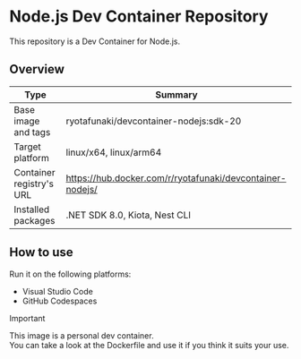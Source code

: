# Node.js Dev Container Repository

This repository is a Dev Container for Node.js.

## Overview

| Type | Summary |
| --- | --- |
| Base image and tags | ryotafunaki/devcontainer-nodejs:sdk-20 |
| Target platform | linux/x64, linux/arm64 |
| Container registry's URL | https://hub.docker.com/r/ryotafunaki/devcontainer-nodejs/ |
| Installed packages | .NET SDK 8.0, Kiota, Nest CLI |

## How to use

Run it on the following platforms:
- Visual Studio Code
- GitHub Codespaces

> [!IMPORTANT]  
> This image is a personal dev container.  
> You can take a look at the Dockerfile and use it if you think it suits your use.

